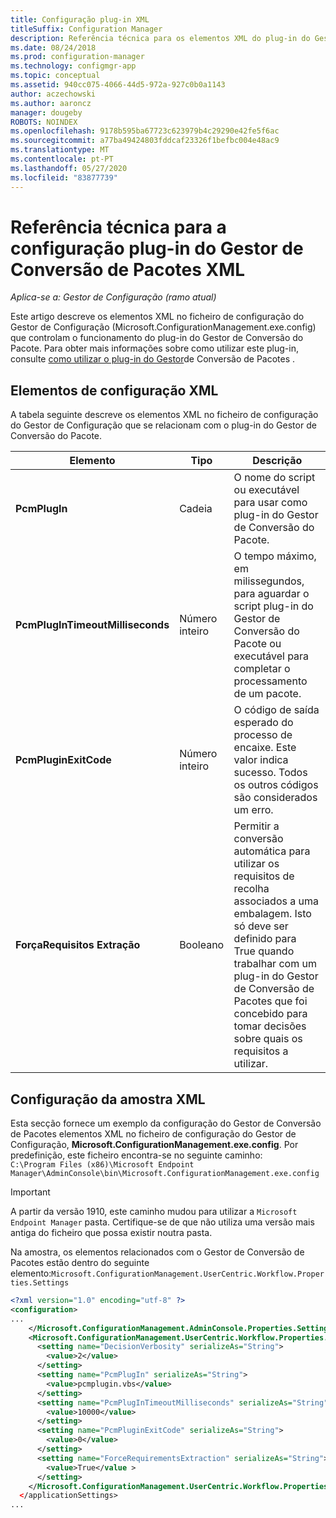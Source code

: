 ```yaml
---
title: Configuração plug-in XML
titleSuffix: Configuration Manager
description: Referência técnica para os elementos XML do plug-in do Gestor de Conversão de Pacotes.
ms.date: 08/24/2018
ms.prod: configuration-manager
ms.technology: configmgr-app
ms.topic: conceptual
ms.assetid: 940cc075-4066-44d5-972a-927c0b0a1143
author: aczechowski
ms.author: aaroncz
manager: dougeby
ROBOTS: NOINDEX
ms.openlocfilehash: 9178b595ba67723c623979b4c29290e42fe5f6ac
ms.sourcegitcommit: a77ba49424803fddcaf23326f1befbc004e48ac9
ms.translationtype: MT
ms.contentlocale: pt-PT
ms.lasthandoff: 05/27/2020
ms.locfileid: "83877739"
---
```

# <a name="technical-reference-for-the-package-conversion-manager-plug-in-configuration-xml"></a>Referência técnica para a configuração plug-in do Gestor de Conversão de Pacotes XML

*Aplica-se a: Gestor de Configuração (ramo atual)*

<!--1357861-->

Este artigo descreve os elementos XML no ficheiro de configuração do Gestor de Configuração (Microsoft.ConfigurationManagement.exe.config) que controlam o funcionamento do plug-in do Gestor de Conversão do Pacote. Para obter mais informações sobre como utilizar este plug-in, consulte [como utilizar o plug-in do Gestor](how-to-use-plug-in.md)de Conversão de Pacotes .



## <a name="xml-configuration-elements"></a>Elementos de configuração XML

A tabela seguinte descreve os elementos XML no ficheiro de configuração do Gestor de Configuração que se relacionam com o plug-in do Gestor de Conversão do Pacote.

|Elemento  |Tipo  |Descrição  |
|---------|---------|---------|
|**PcmPlugIn**|Cadeia|O nome do script ou executável para usar como plug-in do Gestor de Conversão do Pacote.|
|**PcmPlugInTimeoutMilliseconds**|Número inteiro|O tempo máximo, em milissegundos, para aguardar o script plug-in do Gestor de Conversão do Pacote ou executável para completar o processamento de um pacote.|
|**PcmPluginExitCode**|Número inteiro|O código de saída esperado do processo de encaixe. Este valor indica sucesso. Todos os outros códigos são considerados um erro.|
|**ForçaRequisitos Extração**|Booleano|Permitir a conversão automática para utilizar os requisitos de recolha associados a uma embalagem. Isto só deve ser definido para True quando trabalhar com um plug-in do Gestor de Conversão de Pacotes que foi concebido para tomar decisões sobre quais os requisitos a utilizar.|



## <a name="sample-configuration-xml"></a>Configuração da amostra XML

Esta secção fornece um exemplo da configuração do Gestor de Conversão de Pacotes elementos XML no ficheiro de configuração do Gestor de Configuração, **Microsoft.ConfigurationManagement.exe.config**. Por predefinição, este ficheiro encontra-se no seguinte caminho:  
`C:\Program Files (x86)\Microsoft Endpoint Manager\AdminConsole\bin\Microsoft.ConfigurationManagement.exe.config`

> [!IMPORTANT]
> A partir da versão 1910, este caminho mudou para utilizar a `Microsoft Endpoint Manager` pasta. Certifique-se de que não utiliza uma versão mais antiga do ficheiro que possa existir noutra pasta. 

Na amostra, os elementos relacionados com o Gestor de Conversão de Pacotes estão dentro do seguinte elemento:`Microsoft.ConfigurationManagement.UserCentric.Workflow.Properties.Settings`

``` XML
<?xml version="1.0" encoding="utf-8" ?>
<configuration>
...
    </Microsoft.ConfigurationManagement.AdminConsole.Properties.Settings>
    <Microsoft.ConfigurationManagement.UserCentric.Workflow.Properties.Settings>
      <setting name="DecisionVerbosity" serializeAs="String">
        <value>2</value>
      </setting>
      <setting name="PcmPlugIn" serializeAs="String">
        <value>pcmplugin.vbs</value>
      </setting>
      <setting name="PcmPlugInTimeoutMilliseconds" serializeAs="String">
        <value>10000</value>
      </setting>
      <setting name="PcmPluginExitCode" serializeAs="String">
        <value>0</value>
      </setting>
      <setting name="ForceRequirementsExtraction" serializeAs="String">
        <value>True</value >
      </setting>
    </Microsoft.ConfigurationManagement.UserCentric.Workflow.Properties.Settings>
  </applicationSettings>
...
```

